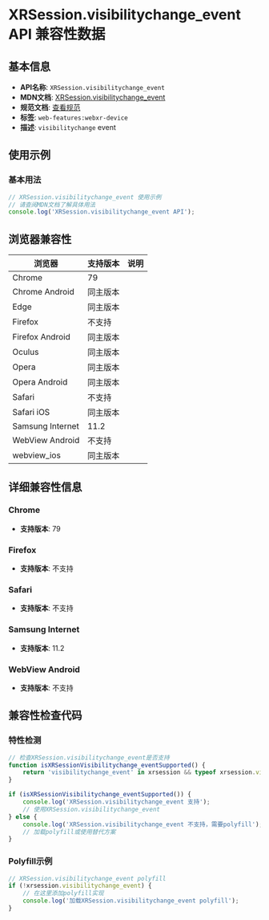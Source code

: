 # XRSession.visibilitychange_event API 兼容性数据

## 基本信息

- **API名称**: `XRSession.visibilitychange_event`
- **MDN文档**: [XRSession.visibilitychange_event](https://developer.mozilla.org/docs/Web/API/XRSession/visibilitychange_event)
- **规范文档**: [查看规范](https://immersive-web.github.io/webxr/#eventdef-xrsession-visibilitychange,https://immersive-web.github.io/webxr/#dom-xrsession-onvisibilitychange)
- **标签**: `web-features:webxr-device`
- **描述**: `visibilitychange` event

## 使用示例

### 基本用法

```javascript
// XRSession.visibilitychange_event 使用示例
// 请查阅MDN文档了解具体用法
console.log('XRSession.visibilitychange_event API');
```

## 浏览器兼容性

| 浏览器 | 支持版本 | 说明 |
|--------|----------|------|
| Chrome | 79 |  |
| Chrome Android | 同主版本 |  |
| Edge | 同主版本 |  |
| Firefox | 不支持 |  |
| Firefox Android | 同主版本 |  |
| Oculus | 同主版本 |  |
| Opera | 同主版本 |  |
| Opera Android | 同主版本 |  |
| Safari | 不支持 |  |
| Safari iOS | 同主版本 |  |
| Samsung Internet | 11.2 |  |
| WebView Android | 不支持 |  |
| webview_ios | 同主版本 |  |

## 详细兼容性信息

### Chrome

- **支持版本**: 79

### Firefox

- **支持版本**: 不支持

### Safari

- **支持版本**: 不支持

### Samsung Internet

- **支持版本**: 11.2

### WebView Android

- **支持版本**: 不支持

## 兼容性检查代码

### 特性检测

```javascript
// 检查XRSession.visibilitychange_event是否支持
function isXRSessionVisibilitychange_eventSupported() {
    return 'visibilitychange_event' in xrsession && typeof xrsession.visibilitychange_event === 'function';
}

if (isXRSessionVisibilitychange_eventSupported()) {
    console.log('XRSession.visibilitychange_event 支持');
    // 使用XRSession.visibilitychange_event
} else {
    console.log('XRSession.visibilitychange_event 不支持，需要polyfill');
    // 加载polyfill或使用替代方案
}
```

### Polyfill示例

```javascript
// XRSession.visibilitychange_event polyfill
if (!xrsession.visibilitychange_event) {
    // 在这里添加polyfill实现
    console.log('加载XRSession.visibilitychange_event polyfill');
}
```


